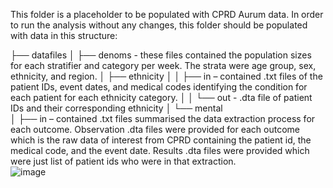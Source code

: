 This folder is a placeholder to be populated with CPRD Aurum data. In order to run the analysis without any changes, this folder should be populated with data in this structure: 


├── datafiles
│   ├── denoms - these files contained the population sizes for each stratifier and category per week. The strata were age group, sex, ethnicity, and region.
│   ├── ethnicity 
│   │   ├── in – contained .txt files of the patient IDs, event dates, and medical codes identifying the condition for each patient for each ethnicity category.
│   │   └── out - .dta file of patient IDs and their corresponding ethnicity
│   └── mental	 
│       ├── in – contained .txt files summarised the data extraction process for each outcome. Observation .dta files were provided for each outcome which is the raw data of interest from CPRD containing the patient id, the medical code, and the event date. Results .dta files were provided which were just list of patient ids who were in that extraction.  
![image](https://user-images.githubusercontent.com/31545379/190512995-e31aafca-c173-4f74-b5e9-e5f9474985c5.png)

